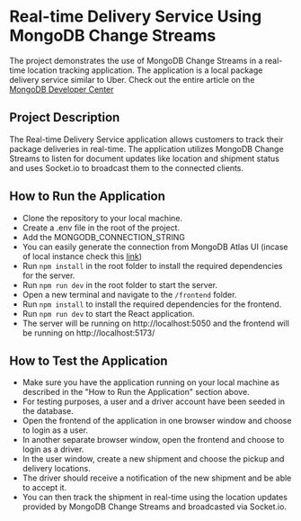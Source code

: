 # Real-time Delivery Service Using MongoDB Change Streams
The project demonstrates the use of MongoDB Change Streams in a real-time location tracking application. The application is a local package delivery service similar to Uber. Check out the entire article on the [MongoDB Developer Center](https://www.mongodb.com/developer/languages/javascript/real-time-tracking-change-streams-socketio/)

## Project Description
The Real-time Delivery Service application allows customers to track their package deliveries in real-time. The application utilizes MongoDB Change Streams to listen for document updates like location and shipment status and uses Socket.io to broadcast them to the connected clients.

## How to Run the Application
- Clone the repository to your local machine.
- Create a .env file in the root of the project.
- Add the MONGODB_CONNECTION_STRING
- You can easily generate the connection from MongoDB Atlas UI (incase of local instance check this [link](https://www.mongodb.com/docs/drivers/node/current/fundamentals/connection/connect/))
- Run `npm install` in the root folder to install the required dependencies for the server.
- Run `npm run dev` in the root folder to start the server.
- Open a new terminal and navigate to the `/frontend` folder.
- Run `npm install` to install the required dependencies for the frontend.
- Run `npm run dev` to start the React application.
- The server will be running on http://localhost:5050 and the frontend will be running on http://localhost:5173/

## How to Test the Application
- Make sure you have the application running on your local machine as described in the "How to Run the Application" section above.
- For testing purposes, a user and a driver account have been seeded in the database.
- Open the frontend of the application in one browser window and choose to login as a user.
- In another separate browser window, open the frontend and choose to login as a driver.
- In the user window, create a new shipment and choose the pickup and delivery locations.
- The driver should receive a notification of the new shipment and be able to accept it.
- You can then track the shipment in real-time using the location updates provided by MongoDB Change Streams and broadcasted via Socket.io.
